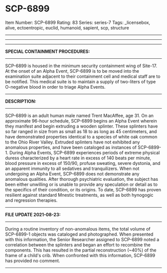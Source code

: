 # SCP-6899
Item Number: SCP-6899
Rating: 83
Series: series-7
Tags: _licensebox, alive, ectoentropic, euclid, humanoid, sapient, scp, structure

---

* * *
* * *
**SPECIAL CONTAINMENT PROCEDURES:**
* * *
SCP-6899 is housed in the minimum security containment wing of Site-17. At the onset of an Alpha Event, SCP-6899 is to be moved into the examination suite adjacent to their containment cell and medical staff are to be notified.
This medical suite is to maintain a supply of two-liters of type O-negative blood in order to triage Alpha Events.
* * *
**DESCRIPTION:**
* * *
SCP-6899 is an adult human male named Trent MacAffee, age 31. On an approximate 96-hour schedule, SCP-6899 begins an Alpha Event wherein they manifest and begin extruding a wooden splinter. These splinters have so far ranged in size from as small as 18 to as long as 45 centimeters, and have demonstrated properties identical to a species of white oak common to the Ohio River Valley. Extruded splinters have not exhibited any anomalous properties, and have been cataloged as instances of SCP-6899-1.
During Alpha Events, SCP-6899 experiences periods of extreme physical duress characterized by a heart rate in excess of 140 beats per minute, blood pressure in excess of 150/90, profuse sweating, severe dystonia, and an apparent immunity to all sedatives and tranquilizers.
When not undergoing an Alpha Event, SCP-6899 does not demonstrate any anomalous qualities.
After thorough psychiatric evaluation, the subject has been either unwilling or is unable to provide any speculation or detail as to the specifics of their condition, or its origins. To date, SCP-6899 has proven resilient against standard Mnestic treatments, as well as both hynogogic and regression therapies.
* * *
**FILE UPDATE 2021-08-23:**
* * *
During a routine inventory of non-anomalous items, the total volume of SCP-6899-1 objects was cataloged and photographed. When presented with this information, the Senior Researcher assigned to SCP-6899 noted a correlation between the splinters and began an effort to recombine the components. This has resulted in the partial reconstruction (~40%) of the frame of a child's crib.
When confronted with this information, SCP-6899 has provided no comment.
  

* * *